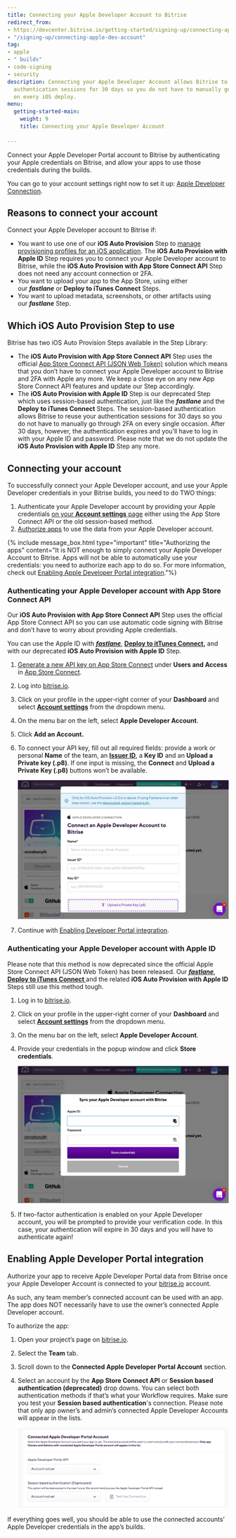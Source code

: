 ```yaml
---
title: Connecting your Apple Developer Account to Bitrise
redirect_from:
- https://devcenter.bitrise.io/getting-started/signing-up/connecting-apple-dev-account/
- "/signing-up/connecting-apple-dev-account"
tag:
- apple
- " builds"
- code-signing
- security
description: Connecting your Apple Developer Account allows Bitrise to reuse your
  authentication sessions for 30 days so you do not have to manually go through 2FA
  on every iOS deploy.
menu:
  getting-started-main:
    weight: 9
    title: Connecting your Apple Developer Account

---
```

Connect your Apple Developer Portal account to Bitrise by authenticating your Apple credentials on Bitrise, and allow your apps to use those credentials during the builds.

You can go to your account settings right now to set it up: [Apple Developer Connection](https://app.bitrise.io/me/profile#/apple_developer_account).

## Reasons to connect your account

Connect your Apple Developer account to Bitrise if:

* You want to use one of our **iOS Auto Provision** Step to [manage provisioning profiles for an iOS application](https://devcenter.bitrise.io/code-signing/ios-code-signing/ios-auto-provisioning/). The **iOS Auto Provision with Apple ID** Step requires you to connect your Apple Developer account to Bitrise, while the **iOS Auto Provision with App Store Connect API** Step does not need any account connection or 2FA.
* You want to upload your app to the App Store, using either our **_fastlane_** or **Deploy to iTunes Connect** Steps.
* You want to upload metadata, screenshots, or other artifacts using our **_fastlane_** Step.

## Which iOS Auto Provision Step to use

Bitrise has two iOS Auto Provision Steps available in the Step Library:

* The **iOS Auto Provision with App Store Connect API** Step uses the official [App Store Connect API (JSON Web Token)](https://developer.apple.com/documentation/appstoreconnectapi/generating_tokens_for_api_requests) solution which means that you don’t have to connect your Apple Developer account to Bitrise and 2FA with Apple any more. We keep a close eye on any new App Store Connect API features and update our Step accordingly.
* The **iOS Auto Provision with Apple ID** Step is our deprecated Step which uses session-based authentication, just like the **_fastlane_** and the **Deploy** **to iTunes Connect** Steps. The session-based authentication allows Bitrise to reuse your authentication sessions for 30 days so you do not have to manually go through 2FA on every single occasion. After 30 days, however, the authentication expires and you’ll have to log in with your Apple ID and password. Please note that we do not update the **iOS Auto Provision with Apple ID** Step any more. 

## Connecting your account

To successfully connect your Apple Developer account, and use your Apple Developer credentials in your Bitrise builds, you need to do TWO things:

1. Authenticate your Apple Developer account by providing your Apple credentials [on your **Account settings** page](https://app.bitrise.io/me/profile#/apple_developer_account) either using the App Store Connect API or the old session-based method.
2. [Authorize apps](/getting-started/connecting-apple-dev-account/#enabling-apple-developer-portal-integration) to use the data from your Apple Developer account.

{% include message_box.html type="important" title="Authorizing the apps" content="It is NOT enough to simply connect your Apple Developer Account to Bitrise. Apps will not be able to automatically use your credentials: you need to authorize each app to do so. For more information, check out [Enabling Apple Developer Portal integration](/getting-started/connecting-apple-dev-account/#enabling-apple-developer-portal-integration)."%}

### Authenticating your Apple Developer account with App Store Connect API

Our **iOS Auto Provision with App Store Connect API** Step uses the official App Store Connect API so you can use automatic code signing with Bitrise and don’t have to worry about providing Apple credentials.

You can use the Apple ID with [**_fastlane_**](https://www.bitrise.io/integrations/steps/fastlane), [**Deploy to itTunes Connect**](https://www.bitrise.io/integrations/steps/deploy-to-itunesconnect-deliver)**,** and with our deprecated **iOS Auto Provision with Apple ID** Step.

1. [Generate a new API key on App Store Connect](https://developer.apple.com/documentation/appstoreconnectapi/creating_api_keys_for_app_store_connect_api) under **Users and Access** in [App Store Connect](https://appstoreconnect.apple.com/login).
2. Log into [bitrise.io](https://www.bitrise.io/).
3. Click on your profile in the upper-right corner of your **Dashboard** and select [**Account settings**](https://app.bitrise.io/me/profile#/overview) from the dropdown menu.
4. On the menu bar on the left, select **Apple Developer Account**.
5. Click **Add an Account.**
6. To connect your API key, fill out all required fields: provide a work or personal **Name** of the team, an [**Issuer ID**](https://developer.apple.com/documentation/appstoreconnectapi/generating_tokens_for_api_requests), a **Key ID** and an **Upload a Private key (.p8)**. If one input is missing, the **Connect** and **Upload a Private Key (.p8)** buttons won’t be available.

   ![](/img/appstoreconnectapi-addanaccount.jpg)
7. Continue with [Enabling Developer Portal integration](/getting-started/connecting-apple-dev-account/#enabling-apple-developer-portal-integration).

### Authenticating your Apple Developer account with Apple ID

Please note that this method is now deprecated since the official Apple Store Connect API (JSON Web Token) has been released. Our [**_fastlane_**](https://www.bitrise.io/integrations/steps/fastlane), [**Deploy to iTunes Connect** ](https://www.bitrise.io/integrations/steps/deploy-to-bitrise-io)and the related **iOS Auto Provision with Apple ID** Steps still use this method tough.

1. Log in to [bitrise.io](https://www.bitrise.io/).
2. Click on your profile in the upper-right corner of your **Dashboard** and select [**Account settings**](https://app.bitrise.io/me/profile#/overview) from the dropdown menu.
3. On the menu bar on the left, select **Apple Developer Account**.
4. Provide your credentials in the popup window and click **Store credentials**.

   ![](/img/appstoreconnect_sessionbased.jpg)
5. If two-factor authentication is enabled on your Apple Developer account, you will be prompted to provide your verification code. In this case, your authentication will expire in 30 days and you will have to authenticate again!

## Enabling Apple Developer Portal integration

Authorize your app to receive Apple Developer Portal data from Bitrise once your Apple Developer Account is connected to your [bitrise.io](https://www.bitrise.io/) account.

As such, any team member’s connected account can be used with an app. The app does NOT necessarily have to use the owner’s connected Apple Developer account.

To authorize the app:

1. Open your project’s page on [bitrise.io](https://www.bitrise.io/).
2. Select the **Team** tab.
3. Scroll down to the **Connected Apple Developer Portal Account** section.
4. Select an account by the **App Store Connect API** or **Session based authentication (deprecated)** drop downs. You can select both authentication methods if that’s what your Workflow requires. Make sure you test your **Session based authentication**'s connection. Please note that only app owner’s and admin’s connected Apple Developer Accounts will appear in the lists.

   ![](/img/connected-apple-dev-portal.png)

If everything goes well, you should be able to use the connected accounts’ Apple Developer credentials in the app’s builds.